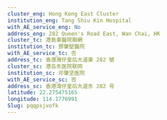 ```yaml
---
cluster_eng: Hong Kong East Cluster
institution_eng: Tang Shiu Kin Hospital
with_AE_service_eng: No
address_eng: 282 Queen's Road East, Wan Chai, HK
cluster_tc: 港島東醫院聯網
institution_tc: 鄧肇堅醫院
with_AE_service_tc: 否
address_tc: 香港灣仔皇后大道東 282 號
cluster_sc: 港岛东医院联网
institution_sc: 邓肇坚医院
with_AE_service_sc: 否
address_sc: 香港湾仔皇后大道东 282 号
latitude: 22.275475165
longitude: 114.1776991
Slug: pqqpsjvofk
---
```

